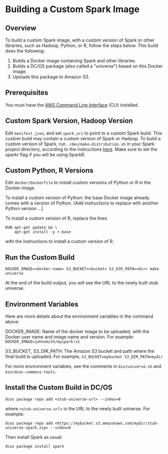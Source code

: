 Building a Custom Spark Image
=============================

Overview
--------
To build a custom Spark image, with a custom version of Spark or other libraries, 
such as Hadoop, Python, or R, follow the steps below. This build does the following:
1. Builds a Docker image containing Spark and other libraries.
1. Builds a DC/OS package (also called a "universe") based on this Docker image.
1. Uploads this package to Amazon S3.

Prerequisites
-------------
You must have the [AWS Command Line Interface](https://aws.amazon.com/cli/) (CLI) installed.

Custom Spark Version, Hadoop Version
------------------------------------
Edit `manifest.json`, and set `spark_uri` to point to a custom Spark build. This custom build may 
contain a custom version of Spark or Hadoop.
To build a custom version of Spark, run
`./dev/make-distribution.sh` in your Spark project directory, according to the instructions
[here](http://spark.apache.org/docs/latest/building-spark.html#building-a-runnable-distribution). 
Make sure to set the sparkr flag if you will be using SparkR.

Custom Python, R Versions
-------------------------
Edit `docker/Dockerfile` to install custom versions of Python or R in the Docker image.

To install a custom version of Python: the base Docker image already comes with a 
version of Python. [Add instructions to replace with another Python version ...]

To install a custom version of R, replace the lines 
```
RUN apt-get update && \
    apt-get install -y r-base
```
with the instructions to install a custom version of R.

Run the Custom Build
--------------------
```
DOCKER_IMAGE=<docker-name> S3_BUCKET=<bucket> S3_DIR_PATH=<dir> make universe 
```

At the end of the build output, you will see the URL to the newly built stub universe.

Environment Variables
---------------------
Here are more details about the environment variables in the command above:

DOCKER_IMAGE: Name of the docker image to be uploaded, with the
Docker user name and image name and version. For example: 
`DOCKER_IMAGE=johnsmith/myspark:v1`

S3_BUCKET, S3_DIR_PATH: The Amazon S3 bucket and path where the final build is uploaded.
For example, `S3_BUCKET=mybucket S3_DIR_PATH=mydir`

For more environment variables, see the comments in `bin/universe.sh` and
`bin/dcos-commons-tools`.

Install the Custom Build in DC/OS
---------------------------------
```
dcos package repo add <stub-universe-url> --index=0
```
where `<stub-universe-url>` is the URL to the newly built universe. For example:
```
dcos package repo add <https://mybucket.s3.amazonaws.com/mydir/stub-universe-spark.zip> --index=0
```

Then install Spark as usual:
```
dcos package install spark
```

